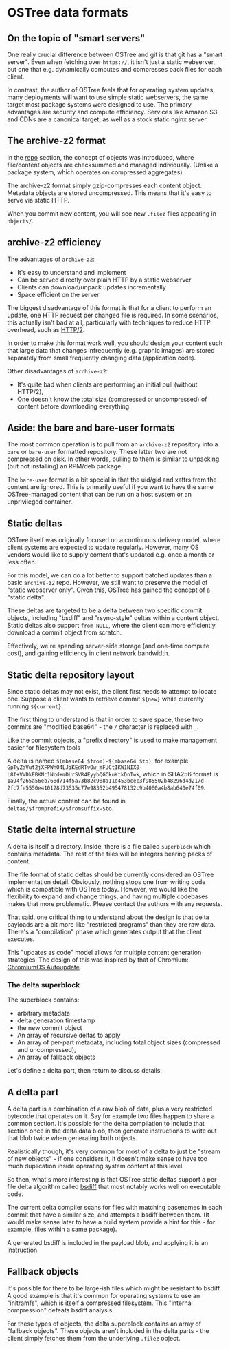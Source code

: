 # OSTree data formats

## On the topic of "smart servers"

One really crucial difference between OSTree and git is that git has a
"smart server".  Even when fetching over `https://`, it isn't just a
static webserver, but one that e.g. dynamically computes and
compresses pack files for each client.

In contrast, the author of OSTree feels that for operating system
updates, many deployments will want to use simple static webservers,
the same target most package systems were designed to use.  The
primary advantages are security and compute efficiency.  Services like
Amazon S3 and CDNs are a canonical target, as well as a stock static
nginx server.

## The archive-z2 format

In the [repo](repo) section, the concept of objects was introduced,
where file/content objects are checksummed and managed individually.
(Unlike a package system, which operates on compressed aggregates).

The archive-z2 format simply gzip-compresses each content object.
Metadata objects are stored uncompressed.  This means that it's easy
to serve via static HTTP.

When you commit new content, you will see new `.filez` files appearing
in `objects/`.

## archive-z2 efficiency

The advantages of `archive-z2`:

 - It's easy to understand and implement
 - Can be served directly over plain HTTP by a static webserver
 - Clients can download/unpack updates incrementally
 - Space efficient on the server

The biggest disadvantage of this format is that for a client to
perform an update, one HTTP request per changed file is required.  In
some scenarios, this actually isn't bad at all, particularly with
techniques to reduce HTTP overhead, such as
[HTTP/2](https://en.wikipedia.org/wiki/HTTP/2).

In order to make this format work well, you should design your content
such that large data that changes infrequently (e.g. graphic images)
are stored separately from small frequently changing data (application
code).

Other disadvantages of `archive-z2`:

 - It's quite bad when clients are performing an initial pull (without HTTP/2),
 - One doesn't know the total size (compressed or uncompressed) of content
   before downloading everything

## Aside: the bare and bare-user formats

The most common operation is to pull from an `archive-z2` repository
into a `bare` or `bare-user` formatted repository.  These latter two
are not compressed on disk.  In other words, pulling to them is
similar to unpacking (but not installing) an RPM/deb package.

The `bare-user` format is a bit special in that the uid/gid and xattrs
from the content are ignored.  This is primarily useful if you want to
have the same OSTree-managed content that can be run on a host system
or an unprivileged container.

## Static deltas

OSTree itself was originally focused on a continuous delivery model, where
client systems are expected to update regularly.  However, many OS vendors
would like to supply content that's updated e.g. once a month or less often.

For this model, we can do a lot better to support batched updates than
a basic `archive-z2` repo. However, we still want to preserve the
model of "static webserver only".  Given this, OSTree has gained the
concept of a "static delta".

These deltas are targeted to be a delta between two specific commit
objects, including "bsdiff" and "rsync-style" deltas within a content
object.  Static deltas also support `from NULL`, where the client can
more efficiently download a commit object from scratch.

Effectively, we're spending server-side storage (and one-time compute
cost), and gaining efficiency in client network bandwidth.

## Static delta repository layout

Since static deltas may not exist, the client first needs to attempt
to locate one.  Suppose a client wants to retrieve commit `${new}`
while currently running `${current}`.

The first thing to understand is that in order to save space, these
two commits are "modified base64" - the `/` character is replaced with
`_`.

Like the commit objects, a "prefix directory" is used to make
management easier for filesystem tools

A delta is named `$(mbase64 $from)-$(mbase64 $to)`, for example
`GpTyZaVut2jXFPWnO4LJiKEdRTvOw_mFUCtIKW1NIX0-L8f+VVDkEBKNc1Ncd+mDUrSVR4EyybQGCkuKtkDnTwk`,
which in SHA256 format is
`1a94f265a56eb768d714f5a73b82c988a11d453bcec3f985502b48296d4d217d-2fc7fe5550e410128d73535c77e98352b495478132c9b4060a4b8ab640e74f09`.

Finally, the actual content can be found in
`deltas/$fromprefix/$fromsuffix-$to`.

## Static delta internal structure

A delta is itself a directory.  Inside, there is a file called
`superblock` which contains metadata.  The rest of the files will be
integers bearing packs of content.

The file format of static deltas should be currently considered an
OSTree implementation detail.  Obviously, nothing stops one from
writing code which is compatible with OSTree today.  However, we would
like the flexibility to expand and change things, and having multiple
codebases makes that more problematic.  Please contact the authors
with any requests.

That said, one critical thing to understand about the design is that
delta payloads are a bit more like "restricted programs" than they are
raw data.  There's a "compilation" phase which generates output that
the client executes.

This "updates as code" model allows for multiple content generation
strategies.  The design of this was inspired by that of Chromium:
[ChromiumOS Autoupdate](http://dev.chromium.org/chromium-os/chromiumos-design-docs/filesystem-autoupdate).

### The delta superblock

The superblock contains:

 - arbitrary metadata
 - delta generation timestamp
 - the new commit object
 - An array of recursive deltas to apply
 - An array of per-part metadata, including total object sizes (compressed and uncompressed),
 - An array of fallback objects

Let's define a delta part, then return to discuss details:

## A delta part

A delta part is a combination of a raw blob of data, plus a very
restricted bytecode that operates on it.  Say for example two files
happen to share a common section.  It's possible for the delta
compilation to include that section once in the delta data blob, then
generate instructions to write out that blob twice when generating
both objects.

Realistically though, it's very common for most of a delta to just be
"stream of new objects" - if one considers it, it doesn't make sense
to have too much duplication inside operating system content at this
level.

So then, what's more interesting is that OSTree static deltas support
a per-file delta algorithm called
[bsdiff](https://github.com/mendsley/bsdiff) that most notably works
well on executable code.

The current delta compiler scans for files with matching basenames in
each commit that have a similar size, and attempts a bsdiff between
them.  (It would make sense later to have a build system provide a
hint for this - for example, files within a same package).

A generated bsdiff is included in the payload blob, and applying it is
an instruction.

## Fallback objects

It's possible for there to be large-ish files which might be resistant
to bsdiff.  A good example is that it's common for operating systems
to use an "initramfs", which is itself a compressed filesystem.  This
"internal compression" defeats bsdiff analysis.

For these types of objects, the delta superblock contains an array of
"fallback objects".  These objects aren't included in the delta
parts - the client simply fetches them from the underlying `.filez`
object.
